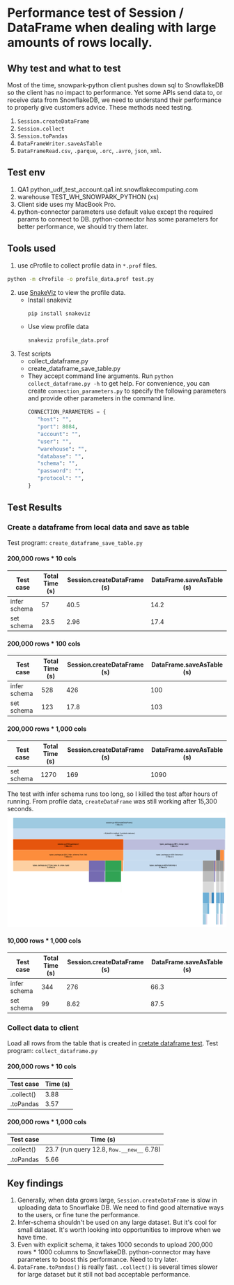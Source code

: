 # Performance test of Session / DataFrame when dealing with large amounts of rows locally.

## Why test and what to test
Most of the time, snowpark-python client pushes down sql to SnowflakeDB so the client has no impact to performance. Yet
some APIs send data to, or receive data from SnowflakeDB, we need to understand their performance to properly give customers advice.
These methods need testing.
1. `Session.createDataFrame`
2. `Session.collect`
3. `Session.toPandas`
4. `DataFrameWriter.saveAsTable`
5. `DataFrameRead.csv`, `.parque`, `.orc`, `.avro`, `json`, `xml`.

## Test env
1. QA1 python_udf_test_account.qa1.int.snowflakecomputing.com
2. warehouse TEST_WH_SNOWPARK_PYTHON (xs)
3. Client side uses my MacBook Pro.
4. python-connector parameters use default value except the required params to connect to DB. python-connector has some parameters for better performance, we should try them later.

## Tools used
1. use cProfile to collect profile data in `*.prof` files.
```bash
python -m cProfile -o profile_data.prof test.py
```
2. use [SnakeViz](https://jiffyclub.github.io/snakeviz/) to view the profile data.
    - Install snakeviz
      ```bash
      pip install snakeviz
      ```
    - Use view profile data
      ```bash
      snakeviz profile_data.prof
      ```
3. Test scripts
   - collect_dataframe.py
   - create_dataframe_save_table.py
   - They accept command line arguments. Run `python collect_dataframe.py -h` to get help. For convenience,
     you can create `connection_parameters.py` to specify the following parameters and provide other parameters
     in the command line.
     ```python
     CONNECTION_PARAMETERS = {
        "host": "",
        "port": 8084,
        "account": "",
        "user": "",
        "warehouse": "",
        "database": "",
        "schema": "",
        "password": "",
        "protocol": "",
     }
     ```
## Test Results
### Create a dataframe from local data and save as table
Test program: `create_dataframe_save_table.py`

#### 200,000 rows * 10 cols
  Test case | Total Time (s) | Session.createDataFrame (s) | DataFrame.saveAsTable (s)
--- | --- | --- | ---
 infer schema | 57 | 40.5 | 14.2
 set schema | 23.5 | 2.96 | 17.4

#### 200,000 rows * 100 cols

  Test case | Total Time (s) | Session.createDataFrame (s) | DataFrame.saveAsTable (s)
--- | --- | --- | ---
 infer schema | 528 | 426 | 100
 set schema | 123 | 17.8 | 103

#### 200,000 rows * 1,000 cols
  Test case | Total Time (s) | Session.createDataFrame (s) | DataFrame.saveAsTable (s)
--- | --- | --- | ---
set schema | 1270 | 169 | 1090

The test with infer schema runs too long, so I killed the test after hours of running.
From profile data, `createDataFrame` was still working after 15,300 seconds.
![img.png](createDataFrameInferSchema.png)

#### 10,000 rows * 1,000 cols
  Test case | Total Time (s) | Session.createDataFrame (s) | DataFrame.saveAsTable (s)
--- | --- | --- | ---
infer schema | 344 | 276 | 66.3
set schema | 99 | 8.62 | 87.5

### Collect data to client
Load all rows from the table that is created in [cretate dataframe test](#create-a-dataframe-with-large-number-of-rows).
Test program: `collect_dataframe.py`

#### 200,000 rows * 10 cols
  Test case | Time (s)
--- | ---
 .collect() | 3.88
 .toPandas | 3.57

#### 200,000 rows * 1,000 cols
  Test case | Time (s)
--- | ---
 .collect() | 23.7 (run query 12.8, `Row.__new__` 6.78)
 .toPandas | 5.66

## Key findings
1. Generally, when data grows large, `Session.createDataFrame` is slow in uploading data to Snowflake DB. We need to find good alternative ways to the users, or fine tune the performance.
2. Infer-schema shouldn't be used on any large dataset. But it's cool for small dataset. It's worth looking into opportunities to improve when we have time.
3. Even with explicit schema, it takes 1000 seconds to upload 200,000 rows * 1000 columns to SnowflakeDB. python-connector may have parameters to boost this performance. Need to try later.
4. `DataFrame.toPandas()` is really fast. `.collect()` is several times slower for large dataset but it still not bad acceptable performance.

